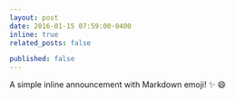 ```yaml
---
layout: post
date: 2016-01-15 07:59:00-0400
inline: true
related_posts: false

published: false
---
```


A simple inline announcement with Markdown emoji! :sparkles: :smile: